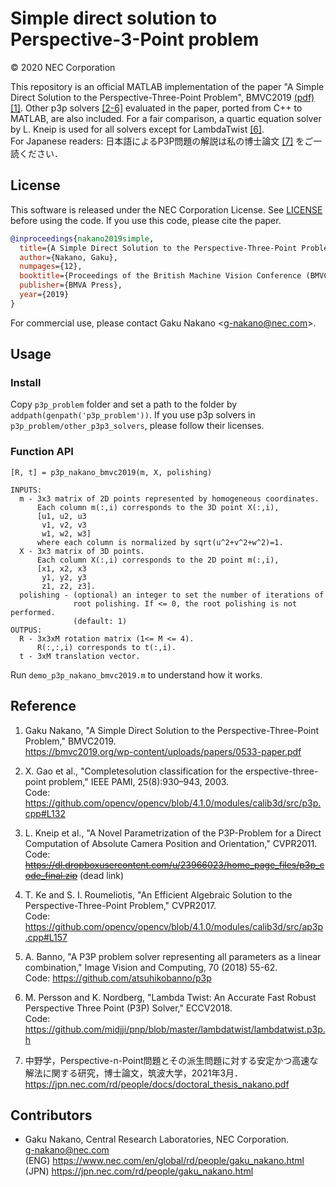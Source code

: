 # Simple direct solution to Perspective-3-Point problem

&copy; 2020 NEC Corporation

This repository is an official MATLAB implementation of the paper "A Simple Direct Solution to the Perspective-Three-Point Problem", BMVC2019 [(pdf)](https://bmvc2019.org/wp-content/uploads/papers/0533-paper.pdf) [\[1\]](#reference).
Other p3p solvers [\[2-6\]](#reference) evaluated in the paper, ported from C++ to MATLAB, are also included.
For a fair comparison, a quartic equation solver by L. Kneip is used for all solvers except for LambdaTwist [\[6\]](#reference).  
For Japanese readers: 日本語によるP3P問題の解説は私の博士論文 [\[7\]](#reference) をご一読ください．

## License

This software is released under the NEC Corporation License.
See [LICENSE](https://github.com/g9nkn/p3p_problem/LICENSE) before using the code. If you use this code, please cite the paper.

```bibtex
@inproceedings{nakano2019simple,
  title={A Simple Direct Solution to the Perspective-Three-Point Problem},
  author={Nakano, Gaku},
  numpages={12},
  booktitle={Proceedings of the British Machine Vision Conference (BMVC)},
  publisher={BMVA Press},
  year={2019}
}
```

For commercial use, please contact Gaku Nakano \<g-nakano@nec.com\>.

## Usage

### Install

Copy `p3p_problem` folder and set a path to the folder by `addpath(genpath('p3p_problem'))`. If you use p3p solvers in `p3p_problem/other_p3p3_solvers`, please follow their licenses.

### Function API

```
[R, t] = p3p_nakano_bmvc2019(m, X, polishing)

INPUTS:
  m - 3x3 matrix of 2D points represented by homogeneous coordinates.
      Each column m(:,i) corresponds to the 3D point X(:,i),
      [u1, u2, u3
       v1, v2, v3
       w1, w2, w3]
      where each column is normalized by sqrt(u^2+v^2+w^2)=1.
  X - 3x3 matrix of 3D points.
      Each column X(:,i) corresponds to the 2D point m(:,i),
      [x1, x2, x3
       y1, y2, y3
       z1, z2, z3].
  polishing - (optional) an integer to set the number of iterations of
              root polishing. If <= 0, the root polishing is not performed.
              (default: 1)
OUTPUS:
  R - 3x3xM rotation matrix (1<= M <= 4).
      R(:,:,i) corresponds to t(:,i). 
  t - 3xM translation vector.
```

Run `demo_p3p_nakano_bmvc2019.m` to understand how it works.

## Reference

1. Gaku Nakano, "A Simple Direct Solution to the Perspective-Three-Point Problem," BMVC2019.  
<https://bmvc2019.org/wp-content/uploads/papers/0533-paper.pdf>

2. X. Gao et al., "Completesolution classification for the erspective-three-point problem," IEEE PAMI, 25(8):930–943, 2003.  
Code: <https://github.com/opencv/opencv/blob/4.1.0/modules/calib3d/src/p3p.cpp#L132>

3. L. Kneip et al., "A Novel Parametrization of the P3P-Problem for a Direct Computation of Absolute Camera Position and Orientation," CVPR2011.  
Code: ~~<https://dl.dropboxusercontent.com/u/23966023/home_page_files/p3p_code_final.zip>~~ (dead link)

4. T. Ke and S. I. Roumeliotis, "An Efficient Algebraic Solution to the Perspective-Three-Point Problem," CVPR2017.  
Code: <https://github.com/opencv/opencv/blob/4.1.0/modules/calib3d/src/ap3p.cpp#L157>

5. A. Banno, "A P3P problem solver representing all parameters as a linear combination," Image Vision and Computing, 70 (2018) 55-62.  
Code: <https://github.com/atsuhikobanno/p3p>

6. M. Persson and K. Nordberg, "Lambda Twist: An Accurate Fast Robust Perspective Three Point (P3P) Solver," ECCV2018.  
Code: <https://github.com/midjji/pnp/blob/master/lambdatwist/lambdatwist.p3p.h>

7. 中野学，Perspective-n-Point問題とその派生問題に対する安定かつ高速な解法に関する研究，博士論文，筑波大学，2021年3月．
<https://jpn.nec.com/rd/people/docs/doctoral_thesis_nakano.pdf>

## Contributors

- Gaku Nakano, Central Research Laboratories, NEC Corporation.  
<g-nakano@nec.com>  
(ENG) <https://www.nec.com/en/global/rd/people/gaku_nakano.html>  
(JPN) <https://jpn.nec.com/rd/people/gaku_nakano.html>